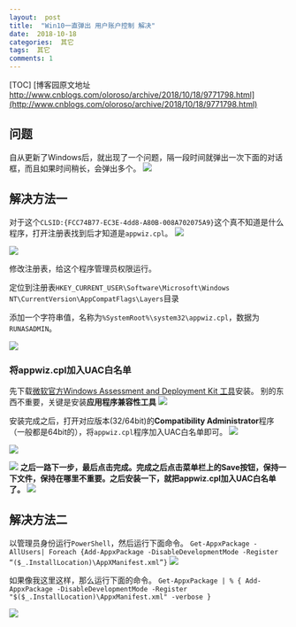 ```yaml
---
layout:  post
title:  "Win10一直弹出 用户账户控制 解决"
date:  2018-10-18
categories:  其它
tags:  其它
comments: 1
---
```

[TOC]
[博客园原文地址 http://www.cnblogs.com/oloroso/archive/2018/10/18/9771798.html](http://www.cnblogs.com/oloroso/archive/2018/10/18/9771798.html)



## 问题
自从更新了Windows后，就出现了一个问题，隔一段时间就弹出一次下面的对话框，而且如果时间稍长，会弹出多个。
![](https://img2018.cnblogs.com/blog/693958/201810/693958-20181026144621662-1538381628.jpg)


## 解决方法一

对于这个`CLSID:{FCC74B77-EC3E-4dd8-A80B-008A702075A9}`这个真不知道是什么程序，打开注册表找到后才知道是`appwiz.cpl`。
![](https://img2018.cnblogs.com/blog/693958/201810/693958-20181011124629112-663901804.png)

![](https://img2018.cnblogs.com/blog/693958/201810/693958-20181011124647919-1267714302.png)

修改注册表，给这个程序管理员权限运行。

定位到注册表`HKEY_CURRENT_USER\Software\Microsoft\Windows NT\CurrentVersion\AppCompatFlags\Layers`目录

添加一个字符串值，名称为`%SystemRoot%\system32\appwiz.cpl`，数据为`RUNASADMIN`。

![](https://img2018.cnblogs.com/blog/693958/201810/693958-20181011124829304-1950979466.png)

### 将appwiz.cpl加入UAC白名单
先下载[微软官方Windows Assessment and Deployment Kit 工具](https://docs.microsoft.com/en-us/windows-hardware/get-started/adk-install)安装。
别的东西不重要，关键是安装**应用程序兼容性工具**
![](https://img2018.cnblogs.com/blog/693958/201810/693958-20181029174016677-1140161343.png)

安装完成之后，打开对应版本(32/64bit)的**Compatibility Administrator**程序（一般都是64bit的），将`appwiz.cpl`程序加入UAC白名单即可。
![](https://img2018.cnblogs.com/blog/693958/201810/693958-20181029174618383-1285624469.png)

![](https://img2018.cnblogs.com/blog/693958/201810/693958-20181029174923833-1747906948.png)

![](https://img2018.cnblogs.com/blog/693958/201810/693958-20181029175110410-1872884079.png)
**之后一路下一步，最后点击完成。完成之后点击菜单栏上的Save按钮，保持一下文件，保持在哪里不重要。之后安装一下，就把appwiz.cpl加入UAC白名单了。**
![](https://img2018.cnblogs.com/blog/693958/201810/693958-20181029175601862-1398355081.png)

## 解决方法二

以管理员身份运行`PowerShell`，然后运行下面命令。
`Get-AppxPackage -AllUsers| Foreach {Add-AppxPackage -DisableDevelopmentMode -Register “($_.InstallLocation)\AppXManifest.xml”}`
![](https://img2018.cnblogs.com/blog/693958/201810/693958-20181018122943693-832232717.png)

如果像我这里这样，那么运行下面的命令。
`Get-AppxPackage | % { Add-AppxPackage -DisableDevelopmentMode -Register "$($_.InstallLocation)\AppxManifest.xml" -verbose }`

![](https://img2018.cnblogs.com/blog/693958/201810/693958-20181018123031302-928106692.png)